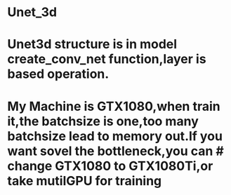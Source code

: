 # Unet_3d
# Unet3d structure is in model create_conv_net function,layer is based operation.
# My Machine is GTX1080,when train it,the batchsize is one,too many batchsize lead to memory out.If you want sovel the bottleneck,you can # change GTX1080 to GTX1080Ti,or take mutilGPU for training
